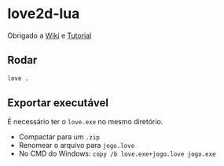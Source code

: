 # love2d-lua

Obrigado a [Wiki](https://love2d.org/wiki/Game_Distribution) e [Tutorial](https://www.youtube.com/watch?v=rBHusPevM5k)

## Rodar

```sh
love .
```

## Exportar executável

É necessário ter o `love.exe` no mesmo diretório.

- Compactar para um `.zip`
- Renomear o arquivo para `jogo.love`
- No CMD do Windows: ``copy /b love.exe+jogo.love jogo.exe``
